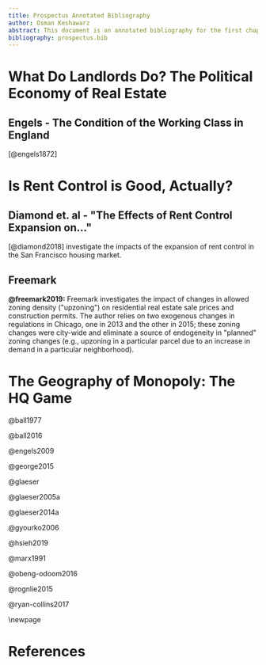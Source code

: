 ```yaml
---
title: Prospectus Annotated Bibliography
author: Osman Keshawarz
abstract: This document is an annotated bibliography for the first chapter of my prospectus. It should contain 20-25 sources.
bibliography: prospectus.bib
---
```


# What Do Landlords Do? The Political Economy of Real Estate

## Engels - The Condition of the Working Class in England

[@engels1872]

# Is Rent Control is Good, Actually?

## Diamond et. al - "The Effects of Rent Control Expansion on..."

[@diamond2018] investigate the impacts of the expansion of rent control in the San Francisco housing market. 

## Freemark

**@freemark2019:** Freemark investigates the impact of changes in allowed zoning density ("upzoning") on residential real estate sale prices and construction permits. The author relies on two exogenous changes in regulations in Chicago, one in 2013 and the other in 2015; these zoning changes were city-wide and eliminate a source of endogeneity in "planned" zoning changes (e.g., upzoning in a particular parcel due to an increase in demand in a particular neighborhood). 


# The Geography of Monopoly: The HQ Game

@ball1977

@ball2016

@engels2009

@george2015

@glaeser

@glaeser2005a

@glaeser2014a

@gyourko2006

@hsieh2019

@marx1991

@obeng-odoom2016

@rognlie2015

@ryan-collins2017


\newpage

# References 
